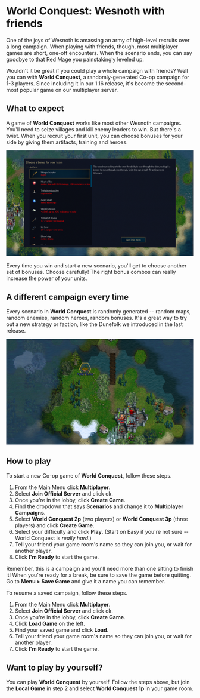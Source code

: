 # World Conquest: Wesnoth with friends

One of the joys of Wesnoth is amassing an army of high-level recruits over a long campaign. When playing with friends, though, most multiplayer games are short, one-off encounters. When the scenario ends, you can say goodbye to that Red Mage you painstakingly leveled up.

Wouldn't it be great if you could play a whole campaign with friends? Well you can with **World Conquest**, a randomly-generated Co-op campaign for 1-3 players. Since including it in our 1.16 release, it's become the second-most popular game on our multiplayer server.

## What to expect

A game of **World Conquest** works like most other Wesnoth campaigns. You'll need to seize villages and kill enemy leaders to win. But there's a twist. When you recruit your first unit, you can choose bonuses for your side by giving them artifacts, training and heroes.

![](team-bonuses.png)

Every time you win and start a new scenario, you'll get to choose another set of bonuses. Choose carefully! The right bonus combos can really increase the power of your units.

## A different campaign every time

Every scenario in **World Conquest** is randomly generated -- random maps, random enemies, random heroes, random bonuses. It's a great way to try out a new strategy or faction, like the Dunefolk we introduced in the last release.

![](secrets.png)

## How to play

To start a new Co-op game of **World Conquest**, follow these steps.

1. From the Main Menu click **Multiplayer**.
2. Select **Join Official Server** and click ok.
3. Once you're in the lobby, click **Create Game**.
4. Find the dropdown that says **Scenarios** and change it to **Multiplayer Campaigns**.
5. Select **World Conquest 2p** (two players) or **World Conquest 3p** (three players) and click **Create Game**.
6. Select your difficulty and click **Play**. (Start on Easy if you're not sure -- World Conquest is _really hard_.)
7. Tell your friend your game room's name so they can join you, or wait for another player.
8. Click **I'm Ready** to start the game.

Remember, this is a campaign and you'll need more than one sitting to finish it!
When you're ready for a break, be sure to save the game before quitting. Go to **Menu > Save Game** and give it a name you can remember.

To resume a saved campaign, follow these steps.

1. From the Main Menu click **Multiplayer**.
2. Select **Join Official Server** and click ok.
3. Once you're in the lobby, click **Create Game**.
4. Click **Load Game** on the left.
5. Find your saved game and click **Load**.
6. Tell your friend your game room's name so they can join you, or wait for another player.
7. Click **I'm Ready** to start the game.

## Want to play by yourself?

You can play **World Conquest** by yourself. Follow the steps above, but join the **Local Game** in step 2 and select **World Conquest 1p** in your game room.
